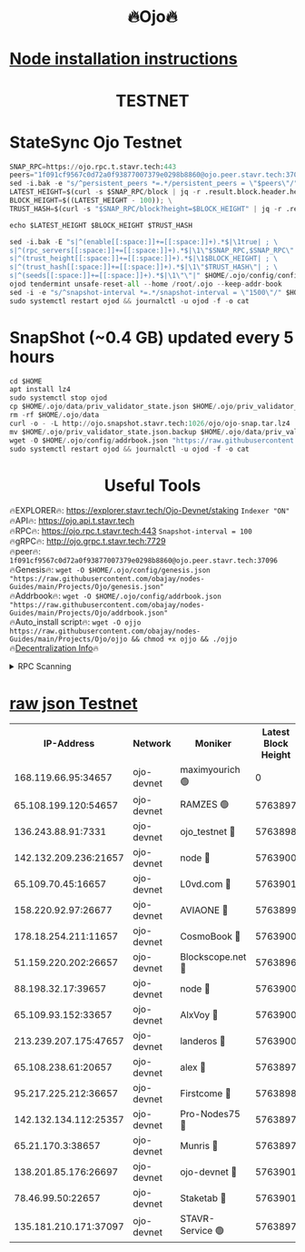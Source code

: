 <h1 align="center"> 🔥Ojo🔥</h1>

[Node installation instructions](https://github.com/obajay/nodes-Guides/tree/main/Projects/Ojo)
=

<h1 align="center"> TESTNET</h1>

# StateSync Ojo Testnet
```python
SNAP_RPC=https://ojo.rpc.t.stavr.tech:443
peers="1f091cf9567c0d72a0f93877007379e0298b8860@ojo.peer.stavr.tech:37096"
sed -i.bak -e "s/^persistent_peers *=.*/persistent_peers = \"$peers\"/" $HOME/.ojo/config/config.toml
LATEST_HEIGHT=$(curl -s $SNAP_RPC/block | jq -r .result.block.header.height); \
BLOCK_HEIGHT=$((LATEST_HEIGHT - 100)); \
TRUST_HASH=$(curl -s "$SNAP_RPC/block?height=$BLOCK_HEIGHT" | jq -r .result.block_id.hash)

echo $LATEST_HEIGHT $BLOCK_HEIGHT $TRUST_HASH

sed -i.bak -E "s|^(enable[[:space:]]+=[[:space:]]+).*$|\1true| ; \
s|^(rpc_servers[[:space:]]+=[[:space:]]+).*$|\1\"$SNAP_RPC,$SNAP_RPC\"| ; \
s|^(trust_height[[:space:]]+=[[:space:]]+).*$|\1$BLOCK_HEIGHT| ; \
s|^(trust_hash[[:space:]]+=[[:space:]]+).*$|\1\"$TRUST_HASH\"| ; \
s|^(seeds[[:space:]]+=[[:space:]]+).*$|\1\"\"|" $HOME/.ojo/config/config.toml
ojod tendermint unsafe-reset-all --home /root/.ojo --keep-addr-book
sed -i -e "s/^snapshot-interval *=.*/snapshot-interval = \"1500\"/" $HOME/.ojo/config/app.toml
sudo systemctl restart ojod && journalctl -u ojod -f -o cat
```
# SnapShot (~0.4 GB) updated every 5 hours
```python
cd $HOME
apt install lz4
sudo systemctl stop ojod
cp $HOME/.ojo/data/priv_validator_state.json $HOME/.ojo/priv_validator_state.json.backup
rm -rf $HOME/.ojo/data
curl -o - -L http://ojo.snapshot.stavr.tech:1026/ojo/ojo-snap.tar.lz4 | lz4 -c -d - | tar -x -C $HOME/.ojo --strip-components 2
mv $HOME/.ojo/priv_validator_state.json.backup $HOME/.ojo/data/priv_validator_state.json
wget -O $HOME/.ojo/config/addrbook.json "https://raw.githubusercontent.com/obajay/nodes-Guides/main/Projects/Ojo/addrbook.json"
sudo systemctl restart ojod && journalctl -u ojod -f -o cat
```
 <h1 align="center"> Useful Tools</h1>

🔥EXPLORER🔥:        https://explorer.stavr.tech/Ojo-Devnet/staking        `Indexer "ON"` \
🔥API🔥:                     https://ojo.api.t.stavr.tech \
🔥RPC🔥:                    https://ojo.rpc.t.stavr.tech:443              `Snapshot-interval = 100` \
🔥gRPC🔥:                  http://ojo.grpc.t.stavr.tech:7729 \
🔥peer🔥:                   `1f091cf9567c0d72a0f93877007379e0298b8860@ojo.peer.stavr.tech:37096` \
🔥Genesis🔥:    ```wget -O $HOME/.ojo/config/genesis.json "https://raw.githubusercontent.com/obajay/nodes-Guides/main/Projects/Ojo/genesis.json"``` \
🔥Addrbook🔥:    ```wget -O $HOME/.ojo/config/addrbook.json "https://raw.githubusercontent.com/obajay/nodes-Guides/main/Projects/Ojo/addrbook.json"``` \
🔥Auto_install script🔥: ```wget -O ojjo https://raw.githubusercontent.com/obajay/nodes-Guides/main/Projects/Ojo/ojjo && chmod +x ojjo && ./ojjo``` \
🔥[Decentralization Info](https://github.com/obajay/StateSync-snapshots/tree/main/Projects/Ojo/Decentralization)🔥



<details>
<summary>RPC Scanning</summary>

<h2 align="center"> We scan nodes in real time every 4 hours. And we provide the final result of RPC endpoints.
We cannot influence the operation of these nodes in any way. </h2>


```python
If Voting Power is higher than 0 --> then the Node is a validator of the network and may be subject to attack and be a potential threat to the chain.
```
```python
We marked such validators with a red symbol
```

</details>

[raw json Testnet](https://rpc-check.ojot.stavr.tech/ojot/rpc-ojot-result.json)
=


<table><tr><th>IP-Address</th><th>Network</th><th>Moniker</th><th>Latest Block Height</th><th>Earliest Block Height</th><th>Catching Up</th><th>Tx Index</th><th>Voting Power</th><th>Scan Time</th></tr><tr><td>168.119.66.95:34657</td><td>ojo-devnet</td><td>maximyourich 🟢</td><td>0</td><td>0</td><td>False</td><td>on</td><td>0</td><td>2024-03-07T02:36:13.968756108UTC</td></tr><tr><td>65.108.199.120:54657</td><td>ojo-devnet</td><td>RAMZES 🟢</td><td>5763897</td><td>306156</td><td>False</td><td>on</td><td>0</td><td>2024-03-07T02:36:13.743676180UTC</td></tr><tr><td>136.243.88.91:7331</td><td>ojo-devnet</td><td>ojo_testnet 🔴</td><td>5763898</td><td>308845</td><td>False</td><td>on</td><td>1000</td><td>2024-03-07T02:36:21.457636204UTC</td></tr><tr><td>142.132.209.236:21657</td><td>ojo-devnet</td><td>node 🔴</td><td>5763900</td><td>350001</td><td>False</td><td>on</td><td>1999</td><td>2024-03-07T02:36:32.697967892UTC</td></tr><tr><td>65.109.70.45:16657</td><td>ojo-devnet</td><td>L0vd.com 🔴</td><td>5763901</td><td>695918</td><td>False</td><td>off</td><td>998</td><td>2024-03-07T02:36:40.120377566UTC</td></tr><tr><td>158.220.92.97:26677</td><td>ojo-devnet</td><td>AVIAONE 🔴</td><td>5763899</td><td>2754001</td><td>False</td><td>on</td><td>19926</td><td>2024-03-07T02:36:29.927689213UTC</td></tr><tr><td>178.18.254.211:11657</td><td>ojo-devnet</td><td>CosmoBook 🔴</td><td>5763900</td><td>4392001</td><td>False</td><td>off</td><td>1047</td><td>2024-03-07T02:36:35.013642167UTC</td></tr><tr><td>51.159.220.202:26657</td><td>ojo-devnet</td><td>Blockscope.net 🔴</td><td>5763896</td><td>4425001</td><td>False</td><td>on</td><td>2039</td><td>2024-03-07T02:36:13.114382264UTC</td></tr><tr><td>88.198.32.17:39657</td><td>ojo-devnet</td><td>node 🔴</td><td>5763900</td><td>4710001</td><td>False</td><td>on</td><td>103861</td><td>2024-03-07T02:36:35.211985422UTC</td></tr><tr><td>65.109.93.152:33657</td><td>ojo-devnet</td><td>AlxVoy 🔴</td><td>5763900</td><td>4943001</td><td>False</td><td>on</td><td>4491415</td><td>2024-03-07T02:36:32.490967296UTC</td></tr><tr><td>213.239.207.175:47657</td><td>ojo-devnet</td><td>landeros 🔴</td><td>5763900</td><td>4967924</td><td>False</td><td>off</td><td>11083</td><td>2024-03-07T02:36:30.135449319UTC</td></tr><tr><td>65.108.238.61:20657</td><td>ojo-devnet</td><td>alex 🔴</td><td>5763897</td><td>5131001</td><td>False</td><td>on</td><td>11359</td><td>2024-03-07T02:36:13.428479976UTC</td></tr><tr><td>95.217.225.212:36657</td><td>ojo-devnet</td><td>Firstcome 🔴</td><td>5763898</td><td>5251946</td><td>False</td><td>on</td><td>13566</td><td>2024-03-07T02:36:19.212121913UTC</td></tr><tr><td>142.132.134.112:25357</td><td>ojo-devnet</td><td>Pro-Nodes75 🔴</td><td>5763897</td><td>5663897</td><td>False</td><td>on</td><td>24651</td><td>2024-03-07T02:36:16.567043807UTC</td></tr><tr><td>65.21.170.3:38657</td><td>ojo-devnet</td><td>Munris 🔴</td><td>5763897</td><td>5663897</td><td>False</td><td>off</td><td>20123</td><td>2024-03-07T02:36:18.915257865UTC</td></tr><tr><td>138.201.85.176:26697</td><td>ojo-devnet</td><td>ojo-devnet 🔴</td><td>5763901</td><td>5663901</td><td>False</td><td>on</td><td>1000024000</td><td>2024-03-07T02:36:39.787186888UTC</td></tr><tr><td>78.46.99.50:22657</td><td>ojo-devnet</td><td>Staketab 🔴</td><td>5763901</td><td>5668501</td><td>False</td><td>on</td><td>1276</td><td>2024-03-07T02:36:40.357664219UTC</td></tr><tr><td>135.181.210.171:37097</td><td>ojo-devnet</td><td>STAVR-Service 🟢</td><td>5763897</td><td>5763801</td><td>False</td><td>on</td><td>0</td><td>2024-03-07T02:36:14.275079788UTC</td></tr></table>
